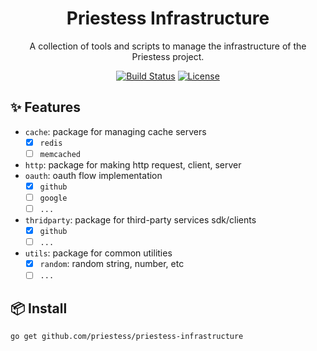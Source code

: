 [//]: # (center header with logo)
<h1 align="center">
  Priestess Infrastructure
</h1>

<div align="center">

A collection of tools and scripts to manage the infrastructure of the Priestess project.

[![Build Status](https://app.travis-ci.com/priestess-dev/infra.svg)](https://travis-ci.org/priestess-dev/infra)
[![License](https://img.shields.io/badge/license-MIT-blue.svg)](https://opensource.org/licenses/MIT)


</div>

## ✨ Features

- `cache`: package for managing cache servers
  - [x] `redis`
  - [ ] `memcached`
- `http`: package for making http request, client, server
- `oauth`: oauth flow implementation
  - [x] `github`
  - [ ] `google`
  - [ ] `...`
- `thridparty`: package for third-party services sdk/clients
  - [x] `github`
  - [ ] `...`
- `utils`: package for common utilities
  - [x] `random`: random string, number, etc
  - [ ] `...`

## 📦 Install

```bash
go get github.com/priestess/priestess-infrastructure
```